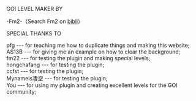 GOI LEVEL MAKER BY

-Fm2-（Search Fm2 on [bibli](www.bilibili.com)）

SPECIAL THANKS TO

pfg --- for teaching me how to duplicate things and making this website;  
AS13B --- for giving me an example on how to clear the background;  
fm22 --- for testing the plugin and making special levels;  
hongchafang --- for testing the plugin;  
ccfst --- for testing the plugin;  
Mynameis凌空 --- for testing the plugin;  
You --- for using my plugin and creating excellent levels for the GOI community;
